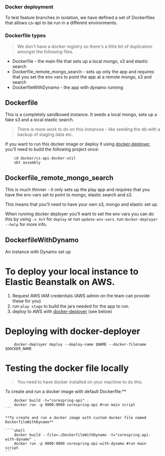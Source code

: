 ### Docker deployment

To test feature branches in isolation, we have defined a set of Dockerfiles that allows cs-api to be run in a different environments.

### Dockerfile types

> We don't have a docker registry so there's a little bit of duplication amongst the following files.

* Dockerfile - the main file that sets up a local mongo, s3 and elastic search
* Dockerfile_remote_mongo_search - sets up only the app and requires that you set the env vars to point the app at a remote mongo, s3 and search
* DockerfileWithDynamo - the app with dynamo running


## Dockerfile

This is a completely sandboxed instance. It seeds a local mongo, sets up a fake s3 and a local elastic search.

> There is more work to do on this instances - like seeding the db with a backup of staging data etc.


If you want to run this docker image or deploy it using [docker-deployer](github.com/corespring/docker-deployer), you'll need to build the following project once: 

```shell
    cd docker/cs-api-docker-util
    sbt assembly
```


## Dockerfile_remote_mongo_search 

This is much thinner - it only sets up the play app and requires that you have the env vars set to point to mongo, elastic search and s3.

This means that you'll need to have your own s3, mongo and elastic set up.

When running docker deployer you'll want to set the env vars you can do this by using `-v X=Y` for `deploy` or run `update-env-vars`. run `docker-deployer --help` for more info.


## DockerfileWithDynamo 

An instance with Dynamo set up


# To deploy your local instance to Elastic Beanstalk on AWS.

1. Request AWS IAM credentials (AWS admin on the team can provide these for you)
2. run `play stage` to build the jars needed for the app to run.
3. deploy to AWS with [docker-deployer](github.com/corespring/docker-deployer) (see below)

# Deploying with docker-deployer

```shell
    docker-deployer deploy --deploy-name $NAME --docker-filename $DOCKER_NAME
```

# Testing the docker file locally 

> You need to have docker installed on your machine to do this.

To create and run a docker image with default Dockerfile:** 

````shell
    docker build -t="corespring-api" .
    docker run -p 9000:9000 corespring-api #run main script
```

**To create and run a docker image with custom docker file named DockerfileWithDynamo**

````shell
    docker build --file=./DockerfileWithDynamo -t="corespring-api-with-dynamo" .
    docker run -p 9000:9000 corespring-api-with-dynamo #run main script
```


